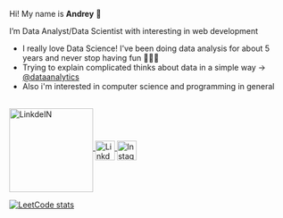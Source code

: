 Hi! My name is **Andrey** 👋    

I’m Data Analyst/Data Scientist with interesting in web development

- I really love Data Science! I've been doing data analysis for about 5 years and never stop having fun 🏄🏼‍♂️
- Trying to explain complicated thinks about data in a simple way -> [@dataanalytics](https://www.instagram.com/dataanalytics/)
- Also i'm interested in computer science and programming in general </br> 

</br>

  <a class="header-badge" target="_blank" href="https://www.codewars.com/users/Andreilinch">
      <img align="middle" alt="LinkdeIN" width="150px" alt="Codewars badge" src="https://www.codewars.com/users/Andreilinch/badges/micro">
  </a>
  <a class="header-badge" target="_blank" href="https://www.linkedin.com/in/andrey-korotkiy/">
      <img align="middle" alt="LinkdeIN" width="35px" src="https://plan2profit.ca/wp-content/uploads/2018/12/linkedin-logo-white.png">
  </a>
  <a target="_blank" href="https://www.instagram.com/dataanalytics/">
  <img align="middle" alt="Instagram" width="35px" src="https://proofmart.com/wp-content/uploads/2021/06/instagram-6-low.png" />
  </a>
  
 <!--- ![LeetCode Stats](https://leetcard.jacoblin.cool/andreikorotkiy?theme=dark&font=Montserrat&ext=heatmap)  --->
  
[![LeetCode stats](https://leetcode-stats-six.vercel.app/api?username=andreikorotkiy&theme=dark)](https://leetcode.com/andreikorotkiy/)


<!---
Andreilinch/Andreilinch is a ✨ special ✨ repository because its `README.md` (this file) appears on your GitHub profile.
You can click the Preview link to take a look at your changes.
--->
